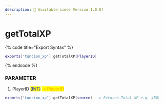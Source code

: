 ```yaml
---
description: 🔧 Available since Version 1.0.0!
---
```


# getTotalXP

{% code title="Export Syntax" %}
```lua
exports['tuncion_xp']:getTotalXP(PlayerID)
```
{% endcode %}

### PARAMETER

1. PlayerID <mark style="color:blue;">(INT)</mark> <mark style="color:orange;">-> PlayerID</mark>

```lua
exports['tuncion_xp']:getTotalXP(source) --> Returns Total XP e.g. 450XP
```
